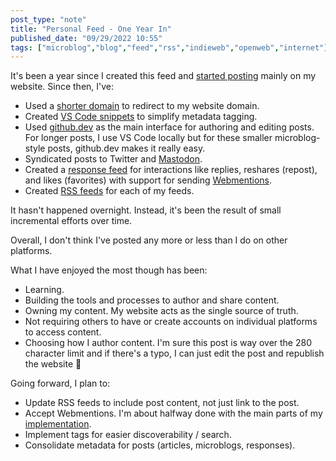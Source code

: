 ```yaml
---
post_type: "note" 
title: "Personal Feed - One Year In"
published_date: "09/29/2022 10:55"
tags: ["microblog","blog","feed","rss","indieweb","openweb","internet"]
---
```


It's been a year since I created this feed and [started posting](/notes/hello-world) mainly on my website. Since then, I've:

- Used a [shorter domain](/notes/lqdevme-redirect) to redirect to my website domain.
- Created [VS Code snippets](/posts/automate-yaml-front-matter-vs-code-snippets/) to simplify metadata tagging.
- Used [github.dev](/notes/surface-duo-blogging-github-dev) as the main interface for authoring and editing posts. For longer posts, I use VS Code locally but for these smaller microblog-style posts, github.dev makes it really easy.
- Syndicated posts to Twitter and [Mastodon](/notes/mastodon-posse-enabled).
- Created a [response feed](/feed/responses) for interactions like replies, reshares (repost), and likes (favorites) with support for sending [Webmentions](/notes/webmentions-partially-implemented/). 
- Created [RSS feeds](/subscribe) for each of my feeds.

It hasn't happened overnight. Instead, it's been the result of small incremental efforts over time.

Overall, I don't think I've posted any more or less than I do on other platforms. 

What I have enjoyed the most though has been:

- Learning.
- Building the tools and processes to author and share content.
- Owning my content. My website acts as the single source of truth. 
- Not requiring others to have or create accounts on individual platforms to access content.
- Choosing how I author content. I'm sure this post is way over the 280 character limit and if there's a typo, I can just edit the post and republish the website :slightly_smiling_face:

Going forward, I plan to: 

- Update RSS feeds to include post content, not just link to the post.
- Accept Webmentions. I'm about halfway done with the main parts of my [implementation](https://github.com/lqdev/luisquintanilla.me/blob/main/_scratch/receive-web-mentions.md).  
- Implement tags for easier discoverability / search. 
- Consolidate metadata for posts (articles, microblogs, responses).